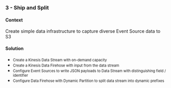 ### 3 - Ship and Split

#### Context

Create simple data infrastructure to capture diverse Event Source data to S3

#### Solution

-   <span style="font-size:80%">Create a Kinesis Data Stream with on-demand capacity</span>
-   <span style="font-size:80%">Create a Kinesis Data Firehose with input from the data stream</span>
-   <span style="font-size:80%">Configure Event Sources to write JSON payloads to Data Stream with distinguishing field / identifier</span>
-   <span style="font-size:80%">Configure Data Firehose with Dynamic Partition to split data stream into dynamic prefixes</span>
